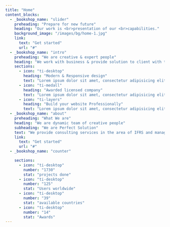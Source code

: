 ```yaml
---
title: "Home"
content_blocks:
  - _bookshop_name: "slider"
    preheading: "Prepare for new future"
    heading: "Our work is <br>presentation of our <br>capabilities."
    background_image: "/images/bg/home-1.jpg"
    link:
      text: "Get started"
      url: "#"
  - _bookshop_name: "intro"
    preheading: "We are creative & expert people"
    heading: "We work with business & provide solution to client with their business problem"
    sections:
      - icon: "ti-desktop"
        heading: "Modern & Responsive design"
        text: "Lorem ipsum dolor sit amet, consectetur adipisicing elit. Odit, ducimus."
      - icon: "ti-medall"
        heading: "Awarded licensed company"
        text: "Lorem ipsum dolor sit amet, consectetur adipisicing elit. Odit, ducimus."
      - icon: "ti-layers"
        heading: "Build your website Professionally"
        text: "Lorem ipsum dolor sit amet, consectetur adipisicing elit. Odit, ducimus."
  - _bookshop_name: "about"
    preheading: "What We are"
    heading: "We are dynamic team of creative people"
    subheading: "We are Perfect Solution"
    text: "We provide consulting services in the area of IFRS and management reporting, helpingcompanies to reach their highest level. We optimize business processes, making them easier."
    link:
      text: "Get started"
      url: "#"
  - _bookshop_name: "counter"

    sections:
      - icon: "ti-desktop"
        number: "1730"
        stat: "projects done"
      - icon: "ti-desktop"
        number: "125"
        stat: "Users worldwide"
      - icon: "ti-desktop"
        number: "39"
        stat: "available countries"
      - icon: "ti-desktop"
        number: "14"
        stat: "Awards"
---
```

